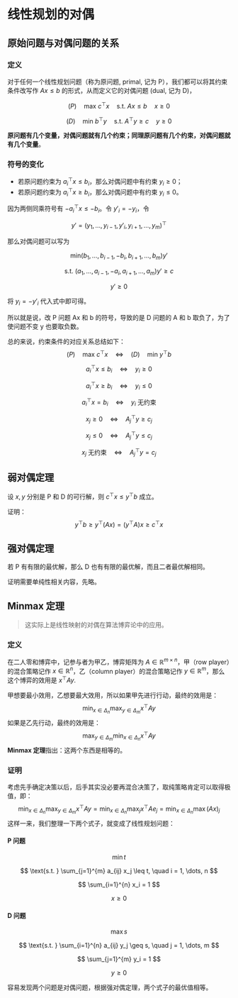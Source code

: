# 线性规划的对偶

## 原始问题与对偶问题的关系

### 定义

对于任何一个线性规划问题（称为原问题, primal, 记为 P），我们都可以将其约束条件改写作 $Ax \leq b$ 的形式，从而定义它的对偶问题 (dual, 记为 D)，

$$
(P) \quad \text{max } c^\top x \quad \text{s.t. } Ax \leq b \quad x \geq 0
$$

$$
(D) \quad \text{min } b^\top y \quad \text{s.t. } A^\top y \geq c \quad y \geq 0
$$

**原问题有几个变量，对偶问题就有几个约束；同理原问题有几个约束，对偶问题就有几个变量**。

### 符号的变化

- 若原问题约束为 $a_i^\top x \leq b_i$，那么对偶问题中有约束 $y_i \geq 0$；
- 若原问题约束为 $a_i^\top x \geq b_i$，那么对偶问题中有约束 $y_i \leq 0$。

因为两侧同乘符号有 $-a_i^\top x \leq -b_i$。令 $y'_i = -y_i$，令

$$
y' = (y_1, \dots, y_{i-1}, y'_i, y_{i+1}, \dots, y_m)^\top
$$

那么对偶问题可以写为

$$
\text{min} (b_1, \dots, b_{i-1}, -b_i, b_{i+1}, \dots, b_m) y'
$$

$$
\text{s.t. } (a_1, \dots, a_{i-1}, -a_i, a_{i+1}, \dots, a_m) y' \geq c
$$

$$
y' \geq 0
$$

将 $y_i = -y'_i$ 代入式中即可得。

所以就是说，改 P 问题 Ax 和 b 的符号，导致的是 D 问题的 A 和 b 取负了，为了使问题不变 y 也要取负数。

总的来说，约束条件的对应关系总结如下：
$$
(P) \quad \text{max } c^\top x \quad \Longleftrightarrow \quad (D) \quad \text{min } y^\top b
$$

$$
a_i^\top x \leq b_i \quad \Longleftrightarrow \quad y_i \geq 0
$$

$$
a_i^\top x \geq b_i \quad \Longleftrightarrow \quad y_i \leq 0
$$

$$
a_i^\top x = b_i \quad \Longleftrightarrow \quad y_i \text{ 无约束}
$$

$$
x_j \geq 0 \quad \Longleftrightarrow \quad A_j^\top y \geq c_j
$$

$$
x_j \leq 0 \quad \Longleftrightarrow \quad A_j^\top y \leq c_j
$$

$$
x_j \text{ 无约束} \quad \Longleftrightarrow \quad A_j^\top y = c_j
$$

## 弱对偶定理

设 $x,y$ 分别是 P 和 D 的可行解，则 $c^\top x \leq y^\top b$ 成立。

证明：
$$
y^\top b \geq y^\top (A x) = (y^\top A) x \geq c^\top x
$$

## 强对偶定理

若 P 有有限的最优解，那么 D 也有有限的最优解，而且二者最优解相同。

证明需要单纯性相关内容，先略。

## Minmax 定理

> 这实际上是线性映射的对偶在算法博弈论中的应用。

### 定义

在二人零和博弈中，记参与者为甲乙，博弈矩阵为 $A\in \mathbb{R}^{m\times n}$，甲（row player）的混合策略记作 $x\in \mathbb{R}^n$，乙（column player）的混合策略记作 $y\in \mathbb{R}^m$，那么这个博弈的效用是 $x^\top Ay$.

甲想要最小效用，乙想要最大效用，所以如果甲先进行行动，最终的效用是：
$$
\min_{x \in \Delta_n} \max_{y \in \Delta_m} x^\top A y
$$
如果是乙先行动，最终的效用是：
$$
\max_{y \in \Delta_m} \min_{x \in \Delta_n} x^\top A y
$$
**Minmax 定理**指出：这两个东西是相等的。

### 证明

考虑先手确定决策以后，后手其实没必要再混合决策了，取纯策略肯定可以取得极值，即：
$$
\min_{x \in \Delta_n} \max_{y \in \Delta_m} x^\top A y = \min_{x \in \Delta_n} \max_{j} x^\top A e_j = \min_{x \in \Delta_n} \max (A x)_j
$$
这样一来，我们整理一下两个式子，就变成了线性规划问题：

#### P 问题

$$
\min t
$$

$$
\text{s.t. } \sum_{j=1}^{m} a_{ij} x_j \leq t, \quad i = 1, \dots, n
$$

$$
\sum_{i=1}^{n} x_i = 1
$$

$$
x \geq 0
$$

#### D 问题

$$
\max s
$$

$$
\text{s.t. } \sum_{i=1}^{n} a_{ij} y_j \geq s, \quad j = 1, \dots, m
$$

$$
\sum_{j=1}^{m} y_i = 1
$$

$$
y \geq 0
$$

容易发现两个问题是对偶问题，根据强对偶定理，两个式子的最优值相等。

